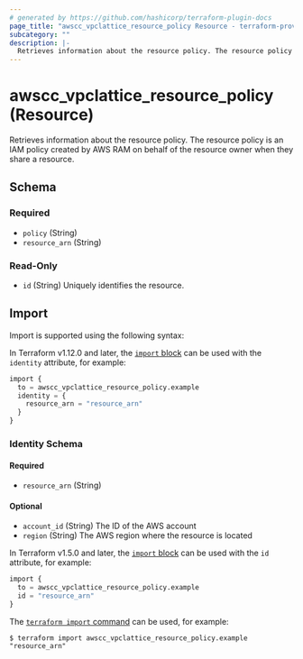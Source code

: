 ```yaml
---
# generated by https://github.com/hashicorp/terraform-plugin-docs
page_title: "awscc_vpclattice_resource_policy Resource - terraform-provider-awscc"
subcategory: ""
description: |-
  Retrieves information about the resource policy. The resource policy is an IAM policy created by AWS RAM on behalf of the resource owner when they share a resource.
---
```


# awscc_vpclattice_resource_policy (Resource)

Retrieves information about the resource policy. The resource policy is an IAM policy created by AWS RAM on behalf of the resource owner when they share a resource.



<!-- schema generated by tfplugindocs -->
## Schema

### Required

- `policy` (String)
- `resource_arn` (String)

### Read-Only

- `id` (String) Uniquely identifies the resource.

## Import

Import is supported using the following syntax:

In Terraform v1.12.0 and later, the [`import` block](https://developer.hashicorp.com/terraform/language/import) can be used with the `identity` attribute, for example:

```terraform
import {
  to = awscc_vpclattice_resource_policy.example
  identity = {
    resource_arn = "resource_arn"
  }
}
```

<!-- schema generated by tfplugindocs -->
### Identity Schema

#### Required

- `resource_arn` (String)

#### Optional

- `account_id` (String) The ID of the AWS account
- `region` (String) The AWS region where the resource is located

In Terraform v1.5.0 and later, the [`import` block](https://developer.hashicorp.com/terraform/language/import) can be used with the `id` attribute, for example:

```terraform
import {
  to = awscc_vpclattice_resource_policy.example
  id = "resource_arn"
}
```

The [`terraform import` command](https://developer.hashicorp.com/terraform/cli/commands/import) can be used, for example:

```shell
$ terraform import awscc_vpclattice_resource_policy.example "resource_arn"
```
